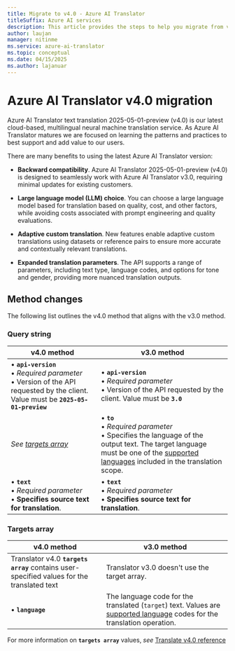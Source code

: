 ```yaml
---
title: Migrate to v4.0 - Azure AI Translator
titleSuffix: Azure AI services
description: This article provides the steps to help you migrate from v3 to Azure AI Translator v4.0 text translation.
author: laujan
manager: nitinme
ms.service: azure-ai-translator
ms.topic: conceptual
ms.date: 04/15/2025
ms.author: lajanuar
---
```


# Azure AI Translator v4.0 migration

Azure AI Translator text translation 2025-05-01-preview (v4.0) is our latest cloud-based, multilingual neural machine translation service. As Azure AI Translator matures we are focused on learning the patterns and practices to best support and add value to our users.

There are many benefits to using the latest Azure AI Translator version:

*  **Backward compatibility**. Azure AI Translator 2025-05-01-preview (v4.0) is designed to seamlessly work with Azure AI Translator v3.0, requiring minimal updates for existing customers. 

 * **Large language model (LLM) choice**. You can choose a large language model based for translation based on quality, cost, and other factors, while avoiding costs associated with prompt engineering and quality evaluations.

* **Adaptive custom translation**. New features enable adaptive custom translations using datasets or reference pairs to ensure more accurate and contextually relevant translations.

* **Expanded translation parameters**. The API supports a range of parameters, including text type, language codes, and options for tone and gender, providing more nuanced translation outputs.

 
## Method changes

The following list outlines the v4.0 method that aligns with the v3.0 method.

### Query string

|v4.0 method|v3.0 method|
|---|---|
|&bullet; **`api-version`**<br>&bullet; *Required parameter*<br>&bullet; Version of the API requested by the client. Value must be **`2025-05-01-preview`** | &bullet; **`api-version`**<br>&bullet; *Required parameter*<br>&bullet; Version of the API requested by the client. Value must be **`3.0`**|
|*See [targets array](#targets-array)*|&bullet; **`to`**<br>&bullet; *Required parameter*<br>&bullet; Specifies the language of the output text. The target language must be one of the [supported languages](../../language-support.md#translation) included in the translation scope.|
|&bullet; **`text`**<br>&bullet; *Required parameter*<br>&bullet; **Specifies source text for translation**. | &bullet; **`text`**<br>&bullet; *Required parameter*<br>&bullet; **Specifies source text for translation**.|

### Targets array

|v4.0 method|v3.0 method|
|---|---|
|Translator v4.0 **`targets array`** contains user-specified values for the translated text|Translator v3.0 doesn't use the target array.|
|&bullet; **`language`**<br>|The language code for the translated (`target`) text. Values are [supported language](../../language-support.md) codes for the translation operation.|

For more information on **`targets array`** values, *see* [Translate v4.0 reference ](../reference/v4/translate-api.md)